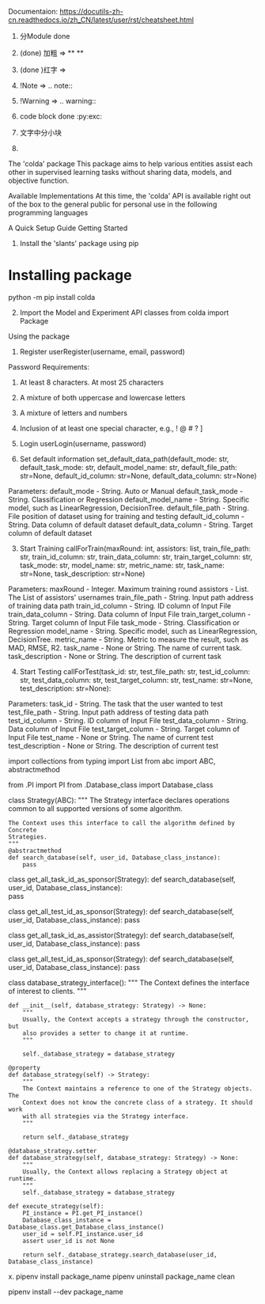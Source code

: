 Documentaion:
https://docutils-zh-cn.readthedocs.io/zh_CN/latest/user/rst/cheatsheet.html
1. 分Module done
2. (done) 加粗 => ** **
3. (done )红字 => `` ``
4. !Note => .. note::
5. !Warning => .. warning:: 
6. code block done :py:exc:` `
7. 文字中分小块 

1. 
The 'colda' package
This package aims to help various entities assist each other in supervised learning tasks without sharing data, models, and objective function. 

Available Implementations
At this time, the 'colda' API is available right out of the box to the general public for personal use in the following programming languages

A Quick Setup Guide
Getting Started

1. Install the 'slants' package using pip
# Installing package
python -m pip install colda

2. Import the Model and Experiment API classes
from colda import Package

Using the package
1. Register
userRegister(username, email, password)

Password Requirements:
1. At least 8 characters. At most 25 characters
2. A mixture of both uppercase and lowercase letters
3. A mixture of letters and numbers
4. Inclusion of at least one special character, e.g., ! @ # ? ]

2. Login
userLogin(username, password)

3. Set default information
set_default_data_path(default_mode: str, default_task_mode: str, default_model_name: str, default_file_path: str=None, default_id_column: str=None, default_data_column: str=None)

Parameters:
    default_mode - String. Auto or Manual
    default_task_mode - String. Classification or Regression
    default_model_name - String. Specific model, such as LinearRegression, DecisionTree.
    default_file_path - String. File position of dataset using for training and testing
    default_id_column - String. Data column of default dataset
    default_data_column - String. Target column of default dataset

3. Start Training
callForTrain(maxRound: int, assistors: list, train_file_path: str, train_id_column: str, train_data_column: str, train_target_column: str, task_mode: str, model_name: str, metric_name: str, task_name: str=None, task_description: str=None)

Parameters:
    maxRound - Integer. Maximum training round
    assistors - List. The List of assistors' usernames
    train_file_path - String. Input path address of training data path
    train_id_column - String. ID column of Input File
    train_data_column - String. Data column of Input File
    train_target_column - String. Target column of Input File
    task_mode - String. Classification or Regression
    model_name - String. Specific model, such as LinearRegression, DecisionTree.
    metric_name - String. Metric to measure the result, such as MAD, RMSE, R2.
    task_name - None or String. The name of current task.
    task_description - None or String. The description of current task

4. Start Testing
callForTest(task_id: str, test_file_path: str, test_id_column: str, test_data_column: str, 
            test_target_column: str, test_name: str=None, test_description: str=None):

Parameters:
    task_id - String. The task that the user wanted to test
    test_file_path - String. Input path address of testing data path
    test_id_column - String. ID column of Input File
    test_data_column - String. Data column of Input File
    test_target_column - String. Target column of Input File
    test_name - None or String. The name of current test
    test_description - None or String. The description of current test






import collections
from typing import List
from abc import ABC, abstractmethod

from .PI import PI
from .Database_class import Database_class

class Strategy(ABC):
    """
    The Strategy interface declares operations common to all supported versions
    of some algorithm.

    The Context uses this interface to call the algorithm defined by Concrete
    Strategies.
    """
    @abstractmethod
    def search_database(self, user_id, Database_class_instance):
        pass

class get_all_task_id_as_sponsor(Strategy):
    def search_database(self, user_id, Database_class_instance):   
        pass

class get_all_test_id_as_sponsor(Strategy):
    def search_database(self, user_id, Database_class_instance):
        pass

class get_all_task_id_as_assistor(Strategy):
    def search_database(self, user_id, Database_class_instance):
        pass

class get_all_test_id_as_sponsor(Strategy):
    def search_database(self, user_id, Database_class_instance):
        pass

class database_strategy_interface():
    """
    The Context defines the interface of interest to clients.
    """

    def __init__(self, database_strategy: Strategy) -> None:
        """
        Usually, the Context accepts a strategy through the constructor, but
        also provides a setter to change it at runtime.
        """

        self._database_strategy = database_strategy

    @property
    def database_strategy(self) -> Strategy:
        """
        The Context maintains a reference to one of the Strategy objects. The
        Context does not know the concrete class of a strategy. It should work
        with all strategies via the Strategy interface.
        """

        return self._database_strategy

    @database_strategy.setter
    def database_strategy(self, database_strategy: Strategy) -> None:
        """
        Usually, the Context allows replacing a Strategy object at runtime.
        """
        self._database_strategy = database_strategy

    def execute_strategy(self):
        PI_instance = PI.get_PI_instance()
        Database_class_instance = Database_class.get_Database_class_instance()
        user_id = self.PI_instance.user_id
        assert user_id is not None

        return self._database_strategy.search_database(user_id, Database_class_instance)


x. 
pipenv install package_name
pipenv uninstall package_name clean

pipenv install --dev package_name
